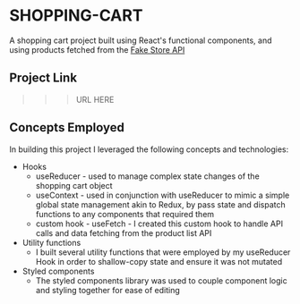 # SHOPPING-CART

A shopping cart project built using React's functional components, and using products fetched from the [Fake Store API](https://fakestoreapi.com/)

## Project Link

> > > URL HERE

## Concepts Employed

In building this project I leveraged the following concepts and technologies:

- Hooks
  - useReducer - used to manage complex state changes of the shopping cart object
  - useContext - used in conjunction with useReducer to mimic a simple global state management akin to Redux, by pass state and dispatch functions to any components that required them
  - custom hook - useFetch - I created this custom hook to handle API calls and data fetching from the product list API
- Utility functions
  - I built several utility functions that were employed by my useReducer Hook in order to shallow-copy state and ensure it was not mutated
- Styled components
  - The styled components library was used to couple component logic and styling together for ease of editing
